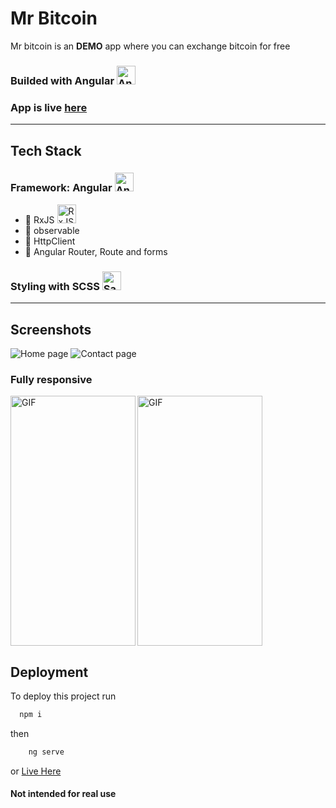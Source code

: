 # Mr Bitcoin

Mr bitcoin is an **DEMO** app where you can exchange bitcoin for free

<h3>Builded with Angular <img src="https://github.com/get-icon/geticon/raw/master/icons/angular-icon.svg" alt="Angular" width="30px" height="30px"></h3>
<h3>App is live <a href="https://nivb000.github.io/mr-bitcoin-angular/#/">here</a></h3>
<hr>
<h2 align="left" id="techstack">Tech Stack</h2>

<h3>Framework: Angular <img src="https://github.com/get-icon/geticon/raw/master/icons/angular-icon.svg" alt="Angular" width="30px" height="30px"></h3>
<ul>
  <li>🔴 RxJS <img src="https://github.com/get-icon/geticon/raw/master/icons/reactivex.svg" alt="RxJS" width="30px" height="30px"></li>
  <li>🔴 observable</li>
  <li>🔴 HttpClient</li>
  <li>🔴 Angular Router, Route and forms</li>
</ul>

<h3>Styling with SCSS <img src="https://github.com/get-icon/geticon/raw/master/icons/sass.svg" alt="Sass" width="30px" height="30px"></h3>

<hr>

## Screenshots

![Home page](https://res.cloudinary.com/dhe2rvexr/image/upload/v1667477154/Mr%20bitcoin%20angular%20screenshots/Mr-Bitcoin_Angular_Homepage_bgopmz.png)
![Contact page](https://res.cloudinary.com/dhe2rvexr/image/upload/v1667477152/Mr%20bitcoin%20angular%20screenshots/Mr-Bitcoin_Angular_Contact_page_rkz2fb.png)


### Fully responsive

<img align="left" top="500" height="400" width="200" alt="GIF" src="https://res.cloudinary.com/dhe2rvexr/image/upload/v1667477387/Mr%20bitcoin%20angular%20screenshots/Home_page_responsive_aekhzs.png">

<img align="center" top="500" height="400" width="200" alt="GIF" src="https://res.cloudinary.com/dhe2rvexr/image/upload/v1667477386/Mr%20bitcoin%20angular%20screenshots/contact_page_responsive_atwkhi.png">


## Deployment

To deploy this project run

```bash
  npm i
```

then

```bash
    ng serve
```

or [Live Here](https://nivb000.github.io/mr-bitcoin-angular/#/)


#### Not intended for real use